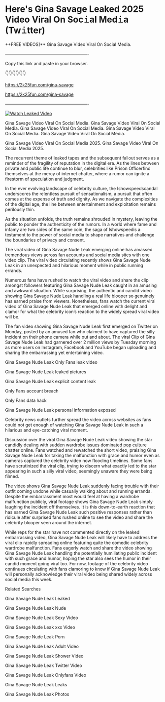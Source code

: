 # Here's Gina Savage Leaked 2025 Video Viral On Soc𝚒al Med𝚒a (Tw𝚒tter)

++FREE VIDEOS]** Gina Savage Video Viral On Social Media.

———————————————————-

Copy this link and paste in your browser.

👇👇👇👇👇👇

https://2k25fun.com/gina-savage

https://2k25fun.com/gina-savage

———————————————————-

[![Watch Leaked Video](https://miro.medium.com/v2/resize:fit:828/format:webp/1*cilzJN44JGOrTw9NJCrNHA.gif "Watch Leaked Video")](https://2k25fun.com/gina-savage)

Gina Savage Video Viral On Social Media. Gina Savage Video Viral On Social Media. Gina Savage Video Viral On Social Media. Gina Savage Video Viral On Social Media. Gina Savage Video Viral On Social Media.

Gina Savage Video Viral On Social Media 2025. Gina Savage Video Viral On Social Media 2025.

The recurrent theme of leaked tapes and the subsequent fallout serves as a reminder of the fragility of reputation in the digital era. As the lines between private and public life continue to blur, celebrities like Prison Officerfind themselves at the mercy of internet chatter, where a rumor can ignite a firestorm of speculation and judgment.

In the ever evolving landscape of celebrity culture, the Ishowspeedscandal underscores the relentless pursuit of sensationalism, a pursuit that often comes at the expense of truth and dignity. As we navigate the complexities of the digital age, the line between entertainment and exploitation remains perilously thin.

As the situation unfolds, the truth remains shrouded in mystery, leaving the public to ponder the authenticity of the rumors. In a world where fame and infamy are two sides of the same coin, the saga of Ishowspeedis a testament to the power of social media to shape narratives and challenge the boundaries of privacy and consent.

The viral video of Gina Savage Nude Leak emerging online has amassed tremendous views across fan accounts and social media sites with one video clip. The viral video circulating recently shows Gina Savage Nude Leak in an unexpected and hilarious moment while in public running errands.

Numerous fans have rushed to watch the viral video and share the clip amongst followers featuring Gina Savage Nude Leak caught in an amusing and awkward situation. While surprising, the authentic and candid video showing Gina Savage Nude Leak handling a real life blooper so genuinely has earned praise from viewers. Nonetheless, fans watch the current viral video of Gina Savage Nude Leak that emerged online with delight and clamor for what the celebrity icon’s reaction to the widely spread viral video will be.

The fan video showing Gina Savage Nude Leak first emerged on Twitter on Monday, posted by an amused fan who claimed to have captured the silly incident on their phone camera while out and about. The viral Clip of Gina Savage Nude Leak had garnered over 2 million views by Tuesday morning as more users on Instagram, Facebook and YouTube began uploading and sharing the embarrassing yet entertaining video.

Gina Savage Nude Leak Only Fans leak video

Gina Savage Nude Leak leaked pictures

Gina Savage Nude Leak explicit content leak

Only Fans account breach

Only Fans data hack

Gina Savage Nude Leak personal information exposed

Celebrity news outlets further spread the video across websites as fans could not get enough of watching Gina Savage Nude Leak in such a hilarious and eye-catching viral moment.

Discussion over the viral Gina Savage Nude Leak video showing the star candidly dealing with sudden wardrobe issues dominated pop culture chatter online. Fans watched and rewatched the short video, praising Gina Savage Nude Leak for taking the malfunction with grace and humor even as cameras captured the celebrity video now flooding timelines. Some fans have scrutinized the viral clip, trying to discern what exactly led to the star appearing in such a silly viral video, seemingly unaware they were being filmed.

The video shows Gina Savage Nude Leak suddenly facing trouble with their outfit coming undone while casually walking about and running errands. Despite the embarrassment most would feel at having a wardrobe malfunction publicly, viral footage shows Gina Savage Nude Leak simply laughing the incident off themselves. It is this down-to-earth reaction that has earned Gina Savage Nude Leak such positive responses rather than ridicule after surprised fans rushed online to see the video and share the celebrity blooper seen around the internet.

While reps for the star have not commented directly on the leaked embarrassing video, Gina Savage Nude Leak will likely have to address the viral clip rapidly spreading online featuring quite the comedic celebrity wardrobe malfunction. Fans eagerly watch and share the video showing Gina Savage Nude Leak handling the potentially humiliating public incident with such grace and humor, hoping the star also sees the humor in their candid moment going viral too. For now, footage of the celebrity video continues circulating with fans clamoring to know if Gina Savage Nude Leak will personally acknowledge their viral video being shared widely across social media this week.

Related Searches

Gina Savage Nude Leak Leaked

Gina Savage Nude Leak Nude

Gina Savage Nude Leak Sexy Video

Gina Savage Nude Leak xxx Video

Gina Savage Nude Leak Porn

Gina Savage Nude Leak Adult Video

Gina Savage Nude Leak Shower Video

Gina Savage Nude Leak Twitter Video

Gina Savage Nude Leak Onlyfans Video

Gina Savage Nude Leak Leaks

Gina Savage Nude Leak Photos